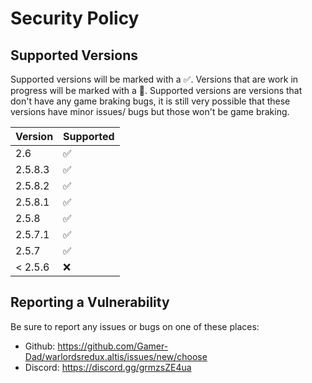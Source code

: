 # Security Policy

## Supported Versions

Supported versions will be marked with a :white_check_mark:. Versions that are work in progress will be marked with a :small_orange_diamond:.
Supported versions are versions that don't have any game braking bugs, it is still very possible that these versions have minor issues/ bugs but those won't be game braking.

|  Version |       Supported        |
| -------- | ---------------------- |
| 2.6      | :white_check_mark:     |
| 2.5.8.3  | :white_check_mark:     |
| 2.5.8.2  | :white_check_mark:     |
| 2.5.8.1  | :white_check_mark:     |
| 2.5.8    | :white_check_mark:     |
| 2.5.7.1  | :white_check_mark:     |
| 2.5.7    | :white_check_mark:     |
| < 2.5.6  | :x:                    |

## Reporting a Vulnerability

Be sure to report any issues or bugs on one of these places:
- Github: https://github.com/Gamer-Dad/warlordsredux.altis/issues/new/choose
- Discord: https://discord.gg/grmzsZE4ua
